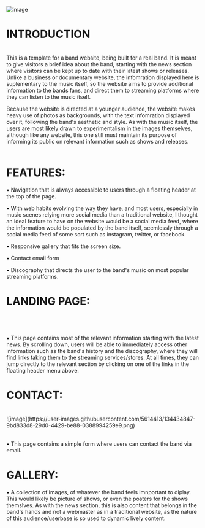 
![image](https://user-images.githubusercontent.com/5614413/134434464-efd6dda1-2019-4734-89a9-05c4a27940b9.png)


<h1>INTRODUCTION</h1>
<br>
This is a template for a band website, being built for a real band. It is meant to give visitors a brief idea about the band, starting with the news section where visitors can be kept up to date with their latest shows or releases. Unlike a business or documentary website, the infomration displayed here is suplementary to the music itself, so the website aims to provide additional information to the bands fans, and direct them to streaming platforms where they can listen to the music itself.

Because the website is directed at a younger audience, the website makes heavy use of photos as backgrounds, with the text infomration displayed over it, following the band's aesthetic and style. As with the music itself, the users are most likely drawn to experimentalism in the images themselves, although like any website, this one still must maintain its purpose of informing its public on relevant information such as shows and releases.
<br>
<br>
<h1>FEATURES:</h1>

•	Navigation that is always accessible to users through a floating header at the top of the page.

•	With web habits evolving the way they have, and most users, especially in music scenes relying more social media than a traditional website, I thought an ideal feature to have on the website would be a social media feed, where the information would be populated by the band itself, seemlessly through a social media feed of some sort such as instagram, twitter, or facebook.

•	Responsive gallery that fits the screen size.

•	Contact email form

•	Discography that directs the user to the band's music on most popular streaming platforms.

<h1>LANDING PAGE:</h1>
<br>
<br>
<br>
•	This page contains most of the relevant information starting with the latest news. By scrolling down, users will be able to immediately access other information such as the band's history and the discography, where they will find links taking them to the streaming services/stores. At all times, they can jump directly to the relevant section by clicking on one of the links in the floating header menu above.




<h1>CONTACT:</h1>
<br>
![image](https://user-images.githubusercontent.com/5614413/134434847-9bd833d8-29d0-4429-be88-0388994259e9.png)

<br>
<br>

•	This page contains a simple form where users can contact the band via email.

<h1>GALLERY:</h1>

•	A collection of images, of whatever the band feels imnportant to diplay. This would likely be picture of shows, or even the posters for the shows themslves. As with the news section, this is also content that belongs in the band's hands and not a webmaster as in a traditional website, as the nature of this audience/userbase is so used to dynamic lively content.
